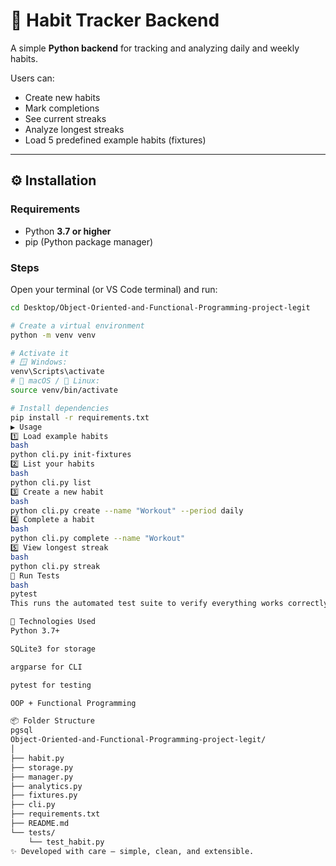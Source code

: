 # 🧩 Habit Tracker Backend

A simple **Python backend** for tracking and analyzing daily and weekly habits.

Users can:
- Create new habits
- Mark completions
- See current streaks
- Analyze longest streaks
- Load 5 predefined example habits (fixtures)

---

## ⚙️ Installation

### Requirements
- Python **3.7 or higher**
- pip (Python package manager)

### Steps

Open your terminal (or VS Code terminal) and run:

```bash
cd Desktop/Object-Oriented-and-Functional-Programming-project-legit

# Create a virtual environment
python -m venv venv

# Activate it
# 🪟 Windows:
venv\Scripts\activate
# 🍎 macOS / 🐧 Linux:
source venv/bin/activate

# Install dependencies
pip install -r requirements.txt
▶️ Usage
1️⃣ Load example habits
bash
python cli.py init-fixtures
2️⃣ List your habits
bash
python cli.py list
3️⃣ Create a new habit
bash
python cli.py create --name "Workout" --period daily
4️⃣ Complete a habit
bash
python cli.py complete --name "Workout"
5️⃣ View longest streak
bash
python cli.py streak
🧪 Run Tests
bash
pytest
This runs the automated test suite to verify everything works correctly.

🧠 Technologies Used
Python 3.7+

SQLite3 for storage

argparse for CLI

pytest for testing

OOP + Functional Programming

📦 Folder Structure
pgsql
Object-Oriented-and-Functional-Programming-project-legit/
│
├── habit.py
├── storage.py
├── manager.py
├── analytics.py
├── fixtures.py
├── cli.py
├── requirements.txt
├── README.md
└── tests/
    └── test_habit.py
✨ Developed with care — simple, clean, and extensible.